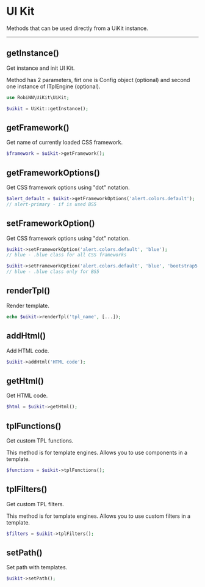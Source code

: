 # UI Kit

Methods that can be used directly from a UiKit instance.

---

## getInstance()

Get instance and init UI Kit.

Method has 2 parameters, firt one is Config object (optional) and second one instance of ITplEngine (optional).

```php
use RobiNN\UiKit\UiKit;

$uikit = UiKit::getInstance();
```

## getFramework()

Get name of currently loaded CSS framework.

```php
$framework = $uikit->getFramework();
```

## getFrameworkOptions()

Get CSS framework options using "dot" notation.

```php
$alert_default = $uikit->getFrameworkOptions('alert.colors.default');
// alert-primary - if is used BS5
```

## setFrameworkOption()

Get CSS framework options using "dot" notation.

```php
$uikit->setFrameworkOption('alert.colors.default', 'blue');
// blue - .blue class for all CSS frameworks

$uikit->setFrameworkOption('alert.colors.default', 'blue', 'bootstrap5');
// blue - .blue class only for BS5
```

## renderTpl()

Render template.

```php
echo $uikit->renderTpl('tpl_name', [...]);
```

## addHtml()

Add HTML code.

```php
$uikit->addHtml('HTML code');
```

## getHtml()

Get HTML code.

```php
$html = $uikit->getHtml();
```

## tplFunctions()

Get custom TPL functions.

This method is for template engines. Allows you to use components in a template.

```php
$functions = $uikit->tplFunctions();
```

## tplFilters()

Get custom TPL filters.

This method is for template engines. Allows you to use custom filters in a template.

```php
$filters = $uikit->tplFilters();
```

## setPath()

Set path with templates.

```php
$uikit->setPath();
```
